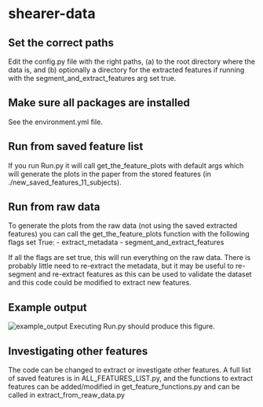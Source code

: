 # shearer-data

## Set the correct paths
Edit the config.py file with the right paths, (a) to the root directory where 
the data is, and (b) optionally a directory for the extracted features 
if running with the segment_and_extract_features arg set true.

## Make sure all packages are installed
See the environment.yml file.

## Run from saved feature list
If you run Run.py it will call get_the_feature_plots with default args which
will generate the plots in the paper from the stored features 
(in ./new_saved_features_11_subjects).

## Run from raw data
To generate the plots from the raw data (not using the saved extracted 
features) you can call the get_the_feature_plots function with the following
flags set True:
    - extract_metadata
    - segment_and_extract_features
    
If all the flags are set true, this will run everything on the raw data.
There is probably little need to re-extract the metadata, but it  may be useful
to re-segment and re-extract features as this can be used to validate the dataset
and this code could be modified to extract new features.

## Example output
![example_output](https://github.com/user-attachments/assets/6eb72d5a-96ba-46de-ac2c-6a83f7f4f874)
Executing Run.py should produce this figure.


## Investigating other features
The code can be changed to extract or investigate other features. A full list
of saved features is in ALL_FEATURES_LIST.py, and the functions to extract
features can be added/modified in get_feature_functions.py and can be called in
extract_from_reaw_data.py

